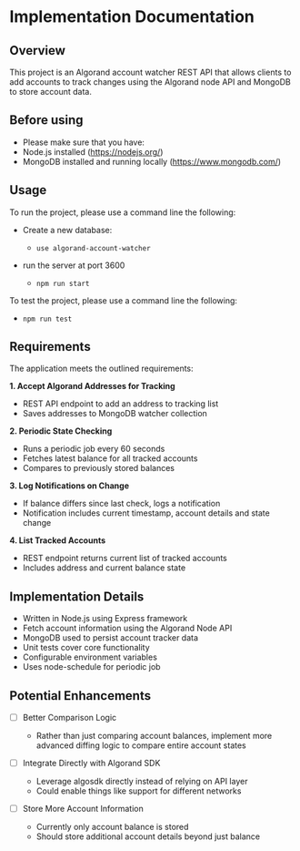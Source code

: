 # Implementation Documentation

## Overview
This project is an Algorand account watcher REST API that allows clients to add accounts to track changes using the Algorand node API and MongoDB to store account data.


## Before using

- Please make sure that you have:
 - Node.js installed (https://nodejs.org/)
 - MongoDB installed and running locally (https://www.mongodb.com/)

## Usage

To run the project, please use a command line the following:
- Create a new database:
   - `use algorand-account-watcher`


- run the server at port 3600
    - `npm run start` 

To test the project, please use a command line the following:
- `npm run test`

## Requirements

The application meets the outlined requirements:

**1. Accept Algorand Addresses for Tracking**

- REST API endpoint to add an address to tracking list
- Saves addresses to MongoDB watcher collection

**2. Periodic State Checking**

- Runs a periodic job every 60 seconds
- Fetches latest balance for all tracked accounts
- Compares to previously stored balances

**3. Log Notifications on Change**

- If balance differs since last check, logs a notification
- Notification includes current timestamp, account details and state change

**4. List Tracked Accounts**

- REST endpoint returns current list of tracked accounts
- Includes address and current balance state

## Implementation Details

- Written in Node.js using Express framework
- Fetch account information using the Algorand Node API
- MongoDB used to persist account tracker data
- Unit tests cover core functionality
- Configurable environment variables
- Uses node-schedule for periodic job

## Potential Enhancements

- [ ] Better Comparison Logic
  - Rather than just comparing account balances, implement more advanced diffing logic to compare entire account states


- [ ] Integrate Directly with Algorand SDK
  - Leverage algosdk directly instead of relying on API layer
  - Could enable things like support for different networks


- [ ] Store More Account Information
  - Currently only account balance is stored
  - Should store additional account details beyond just balance